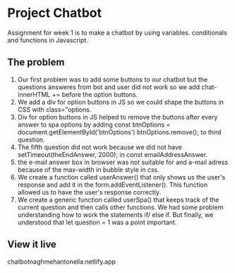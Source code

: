 # Project Chatbot 

Assignment for week 1 is to make a chatbot by using variables. conditionals and functions in Javascript.


## The problem

1. Our first problem was to add some buttons to our chatbot but the questions answeres from bot and user did not work so we add chat-innerHTML += before the option buttons.
2. We add a div for option buttons in JS so we could shape the buttons in CSS with class="options.
3. Div for option buttons in JS helped to remove the buttons after every answer to spa options by adding const btnOptions = document.getElementById('btnOptions')
  btnOptions.remove(); to third question.
4. The fifth question did not work because we did not have setTimeout(theEndAnswer, 2000); in const emailAddressAnswer.
5. the e-mail answer box in browser was not suitable for and a-mail adress because of the max-width in bubble style in css.
6. We create a function called userAnswer() that only shows us the user's response and add it in the form.addEventListener(). This function allowed us to have the user's response correctly.
7. We create a generic function called userSpa() that keeps track of the current question and then calls other functions. We had some problem understanding how to work the statements if/ else if. But finally, we understood that let question = 1 was a point important. 

## View it live
chatbotnaghmehantonella.netlify.app

